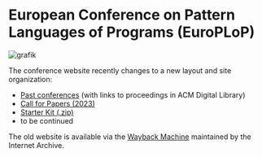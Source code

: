 # European Conference on Pattern Languages of Programs (EuroPLoP)

![grafik](https://github.com/socadk/patterns/assets/5002426/2f424d57-3751-4f38-831d-62c764aa9b1c)

The conference website recently changes to a new layout and site organization:

* [Past conferences](https://www.europlop.net/past-conferences/) (with links to proceedings in ACM Digital Library)
* [Call for Papers (2023)](https://www.europlop.net/call-for-papers/)
* [Starter Kit (.zip)](http://hillside.net/europlop/europlop2012/pattern_introduction_pack2012.zip)
* to be continued

The old website is available via the [Wayback Machine](https://web.archive.org/web/20230000000000*/https://www.europlop.net/) maintained by the Internet Archive.
